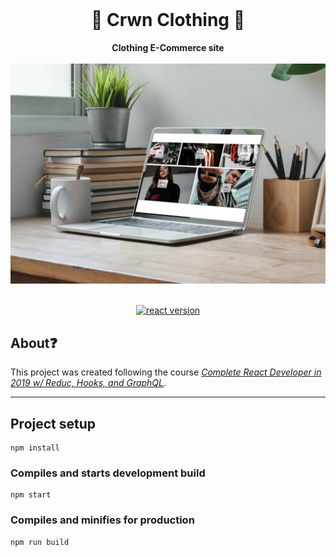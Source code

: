 <div align="center">
  <br>
  <h1>👑 Crwn Clothing 👕</h1>
  <strong>Clothing E-Commerce site</strong>
  <br/>
  <br/>
  <img
    alt="mockup"
    src="docs/mockup.jpg"
    width=750px
  />
  <br/>
</div>
<br/>
 <p align="center">
  <a href="https://reactjs.org/">
    <img src="https://img.shields.io/badge/React-16.13.1-brightgreen.svg" alt="react version"/>
  </a>
</div>

## About❓️
This project was created following the course [_Complete React Developer in 2019 w/ Reduc, Hooks, and GraphQL_][1].

[1]: https://www.udemy.com/course/complete-react-developer-zero-to-mastery/

<hr>

## Project setup
```
npm install
```

### Compiles and starts development build
```
npm start
```

### Compiles and minifies for production
```
npm run build
```
